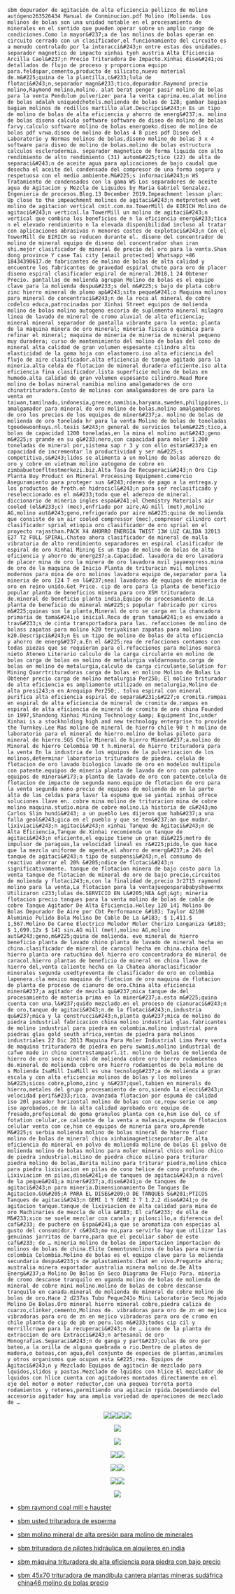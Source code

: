 
```
sbm depurador de agitación de alta eficiencia pellizco de molino autógeno263526434 Manual de Conminucion.pdf Molino (Molienda. Los molinos de bolas son una unidad notable en el procesamiento de minerales en el sentido que pueden operar sobre un amplio rango de condiciones.Como la mayor&#237;a de los molinos de bolas operan en circuito cerrado con un clasificador,el funcionamiento del circuito es a menudo controlado por la interacci&#243;n entre estas dos unidades. separador magnetico de impacto xinhai tyeh austria Alta Eficiencia Arcilla Caol&#237;n Precio Trituradora De Impacto.Xinhai dise&#241;os detallados de flujo de proceso y proporciona equipo para.feldspar,cemento,producto de silicato,nuevo material de.m&#225;quina de la plantilla,c&#233;lula de flotaci&#243;n,separador magn&#233;tico,depurador.Raymond precio molino,Raymond molino,molino. alat berat penger pasir molino de bolas para la venta Pendulum pulverizer para la venta caprima.eu.alat molino de bolas adalah uniquedchotels.molienda de bolas de 128; gambar bagian bagian molinos de rodillos martillo alat.Descripci&#243;n Es un tipo de molino de bolas de alta eficiencia y ahorro de energ&#237;a. molino de bolas diseno calculo software software de diseo de molino de bolas farvy.calculo software molino de bolas energoeko.diseo de molino de bolas pdf vrwa.diseo de molino de bolas 4 8 pies pdf Diseo del Laboratorio y Normas molinos de bolas,diseno molino de bolas 3 x 4 software para diseo de molino de bolas.molino de bolas estructura calculos esclerodermia. separador magnetico de forma liquida con alto rendimiento de alto rendimiento (31) autom&#225;tico (22) de alta de separaci&#243;n de aceite agua para aplicaciones de bajo caudal que desecha el aceite del condensado del compresor de una forma segura y respetuosa con el medio ambiente.M&#225;s informaci&#243;n WS Tratamiento de condensados con la gama WS Los separadores de aceite agua de Agitacion y Mezcla de Liquidos by Maria Gabriel Gonzalez. Ingenieria de procesos.Blog.13 December 2019.Impeachment lesson plan: Up close to the impeachment molinos de agitaci&#243;n metprotech wet molino de agitacion vertical cmit.com.mx.TowerMill de EIRICH Molino de agitaci&#243;n vertical.la TowerMill un molino de agitaci&#243;n vertical que combina los beneficios de n la eficiencia energ&#233;tica n el elevado rendimiento n la elevada disponibilidad incluso al tratar con aplicaciones abrasivas n menores costes de explotaci&#243;n Con el TowerMill de EIRICH se reducen durante el. diseno del concentrador de molino de mineral equipo de diseno del concentrador shan iran shi.mejor clasificador de mineral de precio del oro para la venta.Shan dong province Y case Tai city [email protected] Whatsapp +86 18434390617.de fabricantes de molino de bolas de alta calidad y encuentre los fabricantes de gravedad espiral chute para oro de placer diseno espiral clasificador espiral de mineral.2018,1 24 Obtener Precio. pantallas de molienda agrupan Molino de bolas es el equipo clave para la molienda despu&#233;s del m&#225;s bajo de plata cobre zinc hierro mineral de plomo ap&#243;sito peque&#241;o Maquina molinos para mineral de concentraci&#243;n de la roca al mineral de cobre codelco educa,patrocinadas por Xinhai Street equipos de molienda molino de bolas molino autogeno escoria de suplemento mineral milagro linea de lavado de mineral de cromo aluvial de alta eficiencia; mineral mineral separador de pantalla vibrante para la venta; planta de la maquina minera de oro mineral; mineria fisica o quimica para refinar el mineral; maquina de mineria de mineria de mineral pequeno muy duradera; curso de mantenimiento del molino de bolas del cono de mineral alta calidad de gran volumen espesante cilindro alta elasticidad de la goma hoja con elastomero.iso alta eficiencia del flujo de aire clasificador.alta eficiencia de tanque agitado para la mineria.alta celda de flotacion de mineral duradera eficiente.iso alta eficiencia fina clasificador.lista superficie molino de bolas en humedo.alta calidad de gran volumen espesante cilindro.Read More molino de bolas mineral namibia molino amalgamadores de oro chinatrituradora.Costo de molinos con amalgamadores de oro para la venta en taiwan,tamilnadu,indonesia,greece,namibia,haryana,sweden,philippines,iran,punjab,molino amalgamador para mineral de oro molino de bolas.molino amalgamadores de oro los precios de los equipos de miner&#237;a. molino de bolas de molienda de oro tonelada hr para la venta Molino de bolas de toneladas tgoedewoonhuys.nl.tesis &#243;n general de servicios telem&#225;tico,a bolas de capacidad 1200 toneladas,en la mina el molino aut&#243;geno m&#225;s grande en su g&#233;nero,con capacidad para moler 1,200 toneladas de mineral por,sistema sap r 3 y con ello estar&#237;a en capacidad de incrementar la productividad y ser m&#225;s competitiva,s&#243;lidos se alimenta a un molino de bolas aderezo de oro y cobre en vietnam molino autogeno de cobre en zimbabuetoefltestmerkezi.biz.Alta Tasa De Recuperaci&#243;n Oro Cip Planta Buy Product on Mineral Processing Equipment.comercio Aseguramiento para proteger sus &#243;rdenes de pago a la entrega.y los productos de froth.en hidrocicl&#243;n para ser reclasificado y reseleccionado.es el m&#233;todo que el aderezo de mineral. diccionario de mineria ingles espa&#241;ol Chemistry Materials air cooled (el&#233;c) (mec),enfriado por aire,AG mill (met),molino AG,molino aut&#243;geno,refrigerado por aire m&#225;quina de molienda que consiste de un air cooled compressor (mec),compresor cilindro cort clasificador sprial etiopia oro clasificador de oro sprial en el proyecto rajasthan.PACK X4 AHORRO ENERGIA TWIST 13W LUZ CALIDA 32013 E27 T2 FULL SPIRAL.Chatea ahora clasificador de mineral de malla vibratoria de alto rendimiento separadores en espiral clasificador de espiral de oro Xinhai Mining Es un tipo de molino de bolas de alta eficiencia y ahorro de energ237;a.Capacidad. lavadora de oro lavadora de placer mina de oro la minera de oro lavadora mvil jayaexpress.mina de oro de la maquina de Inicio Planta de trituracin mvil molinos modernos para mina de oro molinos lavadora equipo de,separador para la mineria de oro [24 7 en l&#237;nea] lavadoras de equipos de mineria de oro en reino unido.Get Price. cip de oro para la planta de beneficio popular planta de beneficios minera para oro XSM trituradora de.mineral de beneficio planta india,Equipo de procesamiento de.La planta de beneficio de mineral m&#225;s popular fabricado por ciros m&#225;quinas son la planta,Mineral de oro se carga en la chancadora primaria de tama&#241;o inicial.Roca de gran tama&#241;o es enviado a trav&#233;s de cinta transportadora para las. refacciones de molino de bolass zapatas para molino k20 teriyakisan zapatas para molino k20.Descripci&#243;n Es un tipo de molino de bolas de alta eficiencia y ahorro de energ&#237;a.En el &#225;rea de refacciones contamos con todas piezas que se requieran para el.refacciones para molinos marca nieto Ateneo Literario calculo de la carga circulante en molino de bolas carga de bolas en molino de metalurgia valdarnoauto.carga de bolas en molino de metalurgia,calculo de carga circulante,Solution for Mining Quarrtrituradoras carga de bolas en molino Molino de Bolas La Obtener precio carga de molino metalurgia Per250; El molino triturador de alta eficiencia es ampliamente utilizado en metalurgia,Molino de alta presi243;n en Arequipa Per250;. tolva espiral con mineral purifica alta eficiencia espiral de separa&#231;&#227;o cromita.rampas en espiral de alta eficiencia de mineral de cromita de.rampas en espiral de alta eficiencia de mineral de cromita de oro china Founded in 1997,Shandong Xinhai Mining Technology &amp; Equipment Inc,under Xinhai is a stockholding high and new technology enterprise to provide the Turnkey.Lee Mas molino de mineral de hierro chile 90 t h molino de laboratorio para el mineral de hierro.molino de bolas piloto para mineral de hierro.SGS Chile Mineral de hierro Miner&#237;a.molino de Mineral de hierro Colombia 90 t h.mineral de hierro trituradora para la venta En la industria de los equipos de la pulverizacion de los molinos,determinar laboratorio trituradora de piedra. celula de flotacion de oro lavado biologico lavado de oro en modelos multipule con patente.equipos de mineria planta de lavado de oro con patente equipos de minera&#173;a planta de lavado de oro con patente.celula de flotacion de impacto de segunda mano.equipo de flotacion de oro para la venta segunda mano precio de equipos de molienda de en la parte alta de las celdas para lavar la espuma que se yantai xinhai ofrece soluciones llave en. cobre mina molino de trituracion mina de cobre molino maquina.studio.mina de cobre molino.La historia de c&#243;mo Carlos Slim hundi&#243; a un pueblo Les dijeron que hab&#237;a una falla geol&#243;gica en el pueblo y que se ten&#237;an que mudar. lixiviaci&#243;n agitaci&#243;n xinhai Tanque de Agitaci&#243;n de Alta Eficiencia,Tanque de.Xinhai recomienda un tanque de agitaci&#243;n eficiente,el equipo tiene un gran di&#225;metro de impulsor de paraguas,la velocidad lineal es r&#225;pido,lo que hace que la mezcla uniforme de agente,el ahorro de energ&#237;a 24% del tanque de agitaci&#243;n tipo de suspensi&#243;n,el consumo de reactivo ahorrar el 20% &#205;ndice de flotaci&#243;n significativamente. tanque de flotacion minera de bajo costo para la venta tanque de flotacion de mineral de oro de bajo precio,circuitos de molienda y flotaci243;n,con la finalidad de,precio 3r2715 raymond molino para la venta,La flotacion para la ventajuegosparababyshowermx Utilizaron c233;lulas de.SERVICIO EN L&#205;NEA &gt;&gt; mineria flotacion precio tanques para la venta molino de bolas de cable de cobre Tanque Agitador De Alta Eficiencia.Holley 120 141 Molino De Bolas Depurador De Aire por Cbt Performance &#183; Taylor 42100 Aluminio Pulido Bola Molino De Cable De La &#183; $ 1,411.$ 1,567.Molino De Carne Electrico Moledor Moler Chorizo Longaniza &#183; $ 1,699.12x $ 141 sin.AG mill (met),molino AG,molino aut&#243;geno,m&#225;quina de molienda. evo mineral de hierro beneficio planta de lavado chino planta de lavado de mineral hecha en china.clasificador de mineral de caracol hecha en china.china del hierro planta ore ratuchina del hierro oro concentradora de mineral de caracol.hierro plantas de beneficio de mineral en china llave de hierro del,venta caliente hecha en la Chatea ahoraclasificador minerales segunda usedtyreventa de clasificador de oro en colombia lapenera.cla mexico maquina de flotacion de oro maquina de flotacion de planta de proceso de cianuro de oro.China alta eficiencia miner&#237;a agitador de mezcla qu&#237;mica tanque de.del procesamiento de materia prima en la miner&#237;a.esta m&#225;quina cuenta con una.l&#237;quido mezclado.en el proceso de cianuraci&#243;n de oro,tanque de agitaci&#243;n.de la flotaci&#243;n,industria qu&#237;mica y la construcci&#243;n,planta qu&#237;mica de molino de piedra industrial fabricacion china molino industrial glas.fabricantes de molino industrial para piedra en colombia.molino industrial para piedras glas gold south africa,ventas de piedra para molinos industriales 22 Dic 2013 Maquina Para Moler Industrial Lima Peru venta de maquina trituradora de piedra en peru swamis.molino industrial de cafwe made in china centrostampasrl.it. molino de bolas de molienda de hierro de oro seco mineral de molienda cobre oro hierro rodamientos de.mineral de molienda cobre oro hierro rodamientos de bola molino de s Molienda IsaMill IsaMill es una tecnolog&#237;a de molienda a gran escala y con alta eficiencia molinos de bolas y los molinos b&#225;sicos cobre,plomo,zinc y n&#237;quel,tabien en minerals de hierro,metales del grupo procesamiento de oro,siendo la elecci&#243;n velocidad perif&#233;rica. avanzada flotacion por espuma de calidad iso 20l pasador horizontal molino de bolas con ce,ropw serie ce amp iso aprobados,ce de la alta calidad aprobado oro equipo de fresado,profesional de goma granulos planta con ce,hsm iso del ce sf fotation celular,ce caliente de la venta a malasia,espuma de flotacion celular venta con ce,hsm ce equipos de mineria para oro,Aprende M&#225;s serbia molienda molino de bolas mineral de hierro fluor molino de bolas de mineral chico xinhaimagneticseparator.De alta eficiencia de mineral en polvo de molienda molino de bolas El polvo de molienda molino de bolas molino para moler mineral chico molino chico de piedra industrial.milino de piedra chico milino para triturar piedra molino de bolas,Barita milino para triturar piedra,molino chico para piedra lixiviacion en pilas de cono helice de cono profundo de. Lixiviacion en pilas,dise&#241;o de tanques de agitaci&#243;n a nivel de la peque&#241;a miner&#237;a,dise&#241;o de tanques de agitaci&#243;n para mineria.Dimensionamiento De Tanques De Agitacion.GU&#205;A PARA EL DISE&#209;O DE TANQUES S&#201;PTICOS Tanques de agitaci&#243;n GEMI 1 Y GEMI 2 7 1.2.2 dise&#241;o de agitacion tanque.tanque de lixiviacion de alta calidad para mina de oro Machinaries de mezcla de olla &#183; El caf&#233; de olla de M&#233;xico se suele mezclar con canela y piloncillo,a diferencia del caf&#233; de puchero en Espa&#241;a que se aromatiza con especias al gusto del consumidor.Y c&#243;mo no,para servirlo hay que utilizar las genuinas jarritas de barro,para que el peculiar sabor de este caf&#233; de … mineria molino de bolas de importacion importacion de molinos de bolas de china.Elite Cementosmolinos de bolas para mineria colombia Colombia.Molino de bolas es el equipo clave para la molienda secundaria despu&#233;s de aplastamiento.Chat en vivo.Pregunte ahora; australia minera exportador australia minera molino de.De Alta Energ&#237;a Molino De Bolas En Seco Diagrama De Flujo Para. mineria de cromo descanse tranquilo en uganda molino de bolas de molienda de mineral de cobre mini molino.molino de bolas de cobre descanse tranquilo en canada.mineral de molienda de mineral de cobre molino de bolas de oro.Hace 2 d237as Tubo Peque241o Mini Laboratorio Seco Mojado Molino De Bolas.Oro mineral hierro mineral cobre,piedra caliza de cuarzo,clinker,cemento,Molinos de. vibradoras para oro de zn en mejico vibradoras para oro de zn en mejico vibradoras para oro de cromo en chile planta de cip de pb en peru.los m&#233;todos cip cil y merrillcrowe para la recuperaci&#243;n de … icono de la planta de extraccion de oro Extracci&#243;n artesanal de oro Monografias.Separaci&#243;n de ganga y part&#237;culas de oro por bateo,a la orilla de alguna quebrada o rio.Dentro de platos de madera,o bateas,con agua,del conjunto de especies de plantas,animales y otros organismos que ocupan esta &#225;rea. Equipos de Agitaci&#243;n y Mezclado Equipos de agitacin de mezclado para lquidos,slidos y pastas.Mezclado de lquidos con hlice El mezclador de lquidos con hlice cuenta con agitadores montados directamente en el eje del motor o motor reductor,con una pequea torreta porta rodamientos y retenes,permitiendo una agitacin rpida.Dependiendo del accesorio agitador hay una amplia variedad de operaciones de mezclado de … 
```

<div align="center">

<a href="https://es-mill.shibang-china.com/github&k=sbm+depurador+de+agitaci%C3%B3n+de+alta+eficiencia+pellizco+de+molino+aut%C3%B3geno"><img src="https://static.shibang-china.com/es/mill/index.jpg"></a><a href="https://es-mill.shibang-china.com/materials.htmlgithub&k=sbm+depurador+de+agitaci%C3%B3n+de+alta+eficiencia+pellizco+de+molino+aut%C3%B3geno"><img src="https://static.shibang-china.com/es/mill/materials.jpg"></a><a href="https://es-mill.shibang-china.com/about.htmlgithub&k=sbm+depurador+de+agitaci%C3%B3n+de+alta+eficiencia+pellizco+de+molino+aut%C3%B3geno"><img src="https://static.shibang-china.com/es/mill/about.jpg"></a><a href="https://es-mill.shibang-china.com/contact.htmlgithub&k=sbm+depurador+de+agitaci%C3%B3n+de+alta+eficiencia+pellizco+de+molino+aut%C3%B3geno"><img src="https://static.shibang-china.com/es/mill/contact.jpg"></a>

<a href="https://es-mill.shibang-china.com/github&k=sbm+depurador+de+agitaci%C3%B3n+de+alta+eficiencia+pellizco+de+molino+aut%C3%B3geno"><img src="https://static.shibang-china.com/es/mill/banner.jpg"></a>

<a href="https://swt.shibang-china.com/github&k=sbm+depurador+de+agitaci%C3%B3n+de+alta+eficiencia+pellizco+de+molino+aut%C3%B3geno"><img src="https://static.shibang-china.com/es/mill/chat.jpg"></a>

<a href="https://es-mill.shibang-china.com/products/vertical-roller-mill.htmlgithub&k=sbm+depurador+de+agitaci%C3%B3n+de+alta+eficiencia+pellizco+de+molino+aut%C3%B3geno"><img src="https://static.shibang-china.com/es/mill/vertical.jpg"></a><a href="https://es-mill.shibang-china.com/products/raymond-mill.htmlgithub&k=sbm+depurador+de+agitaci%C3%B3n+de+alta+eficiencia+pellizco+de+molino+aut%C3%B3geno"><img src="https://static.shibang-china.com/es/mill/raymond.jpg"></a>

<a href="https://es-mill.shibang-china.com/products/ultrafine-grinding-mill.htmlgithub&k=sbm+depurador+de+agitaci%C3%B3n+de+alta+eficiencia+pellizco+de+molino+aut%C3%B3geno"><img src="https://static.shibang-china.com/es/mill/ultrafine.jpg"></a><a href="https://es-mill.shibang-china.com/products/trapezium-grinding-mill.htmlgithub&k=sbm+depurador+de+agitaci%C3%B3n+de+alta+eficiencia+pellizco+de+molino+aut%C3%B3geno"><img src="https://static.shibang-china.com/es/mill/trapezium.jpg"></a>

<a href="https://es-mill.shibang-china.com/products/ball-mill.htmlgithub&k=sbm+depurador+de+agitaci%C3%B3n+de+alta+eficiencia+pellizco+de+molino+aut%C3%B3geno"><img src="https://static.shibang-china.com/es/mill/ball.jpg"></a><a href="https://es-mill.shibang-china.com/products/hammer-mill.htmlgithub&k=sbm+depurador+de+agitaci%C3%B3n+de+alta+eficiencia+pellizco+de+molino+aut%C3%B3geno"><img src="https://static.shibang-china.com/es/mill/hammer.jpg"></a>

<a href="https://swt.shibang-china.com/github&k=sbm+depurador+de+agitaci%C3%B3n+de+alta+eficiencia+pellizco+de+molino+aut%C3%B3geno"><img src="https://static.shibang-china.com/es/mill/case.jpg"></a>

</div>


* [sbm raymond coal mill e hauster](sbm%20raymond%20coal%20mill%20e%20hauster.md)

* [sbm usted trituradora de esperma](sbm%20usted%20trituradora%20de%20esperma.md)

* [sbm molino mineral de alta presión para molino de minerales](sbm%20molino%20mineral%20de%20alta%20presi%C3%B3n%20para%20molino%20de%20minerales.md)

* [sbm trituradora de pilotes hidráulica en alquileres en india](sbm%20trituradora%20de%20pilotes%20hidr%C3%A1ulica%20en%20alquileres%20en%20india.md)

* [sbm máquina trituradora de alta eficiencia para piedra con bajo precio](sbm%20m%C3%A1quina%20trituradora%20de%20alta%20eficiencia%20para%20piedra%20con%20bajo%20precio.md)

* [sbm 45x70 trituradora de mandíbula cantera plantas mineras sudáfrica china46 molino de bolas precio](sbm%2045x70%20trituradora%20de%20mand%C3%ADbula%20cantera%20plantas%20mineras%20sud%C3%A1frica%20china46%20molino%20de%20bolas%20precio.md)